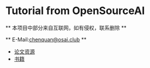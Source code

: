 # Tutorial from OpenSourceAI

** 本项目中部分来自互联网，如有侵权，联系删除 **

** E-Mail:chenquan@osai.club **

- [论文资源](paper/README.md)
- [书籍](book/README.md)